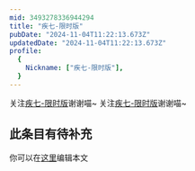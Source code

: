 ```yaml
---
mid: 3493278336944294
title: "疾七-限时版"
pubDate: "2024-11-04T11:22:13.673Z"
updatedDate: "2024-11-04T11:22:13.673Z"
profile:
  {
    Nickname: ["疾七-限时版"],
  }
---
```


关注[疾七-限时版](https://space.bilibili.com/3493278336944294)谢谢喵~ 关注[疾七-限时版](https://space.bilibili.com/3493278336944294)谢谢喵~

## 此条目有待补充
你可以在[这里](https://github.com/Yuhanawa/VTuber.ICU/edit/master/src/content/v/疾七-限时版/index.md)编辑本文
